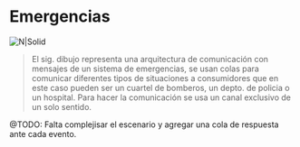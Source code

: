 # Emergencias

![N|Solid](http://damiancipolat.com/webFiles/emergencias.png)

> El sig. dibujo representa una arquitectura de comunicación con mensajes de un sistema de emergencias, se usan colas para comunicar
diferentes tipos de situaciones a consumidores que en este caso pueden ser un cuartel de bomberos, un depto. de policia o un hospital.
Para hacer la comunicación se usa un canal exclusivo de un solo sentido.

@TODO: Falta complejisar el escenario y agregar una cola de respuesta ante cada evento.